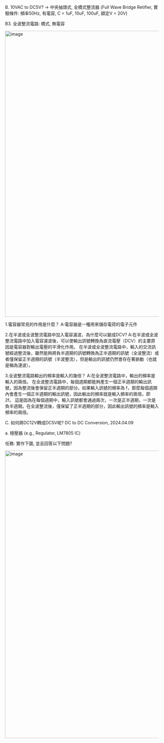 
B. 10VAC to DC5V? → 中央抽頭式, 全橋式整流器 (Full Wave Bridge Retifier, 實驗條件: 頻率50Hz, 有電容, C = 1uF, 10uF, 100uF, 額定V = 20V)

B3. 全波整流電路: 橋式, 無電容

<img width="936" alt="image" src="https://github.com/Brian1155/Brian/assets/162284279/fc649166-4fda-4606-a5d5-b4930a55ef79">


1.電容器常見的作用是什麼？ A:電容器是一種用來儲存電荷的電子元件

2.在半波或全波整流電路中加入電容濾波，為什麼可以變成DCV? A:在半波或全波整流電路中加入電容濾波後，可以使輸出訊號轉換為直流電壓（DCV）的主要原因是電容器對輸出電壓的平滑化作用。 在半波或全波整流電路中，輸入的交流訊號經過整流後，雖然能夠將負半週期的訊號轉換為正半週期的訊號（全波整流）或者僅保留正半週期的訊號（半波整流），但是輸出的訊號仍然會存在著脈動（也就是稱為漣波）。


3.全波整流電路輸出的頻率是輸入的幾倍？ A:在全波整流電路中，輸出的頻率是輸入的兩倍。 在全波整流電路中，每個週期都能夠產生一個正半週期的輸出訊號，因為整流後會保留正半週期的部分。如果輸入訊號的頻率為 f，那麼每個週期內會產生一個正半週期的輸出訊號，因此輸出的頻率就是輸入頻率的兩倍，即 2f。 這是因為在每個週期中，輸入訊號都會通過兩次，一次是正半週期，一次是負半週期。在全波整流後，僅保留了正半週期的部分，因此輸出訊號的頻率是輸入頻率的兩倍。

C. 如何將DC12V轉成DC5V呢? DC to DC Conversion, 2024.04.09

a. 穩壓器 (e.g., Regulator, LM7805 IC)

任務: 實作下圖, 並且回答以下問題?

<img width="941" alt="image" src="https://github.com/Brian1155/Brian/assets/162284279/5290f288-f4a7-41e6-8c50-b9657534e63a">

